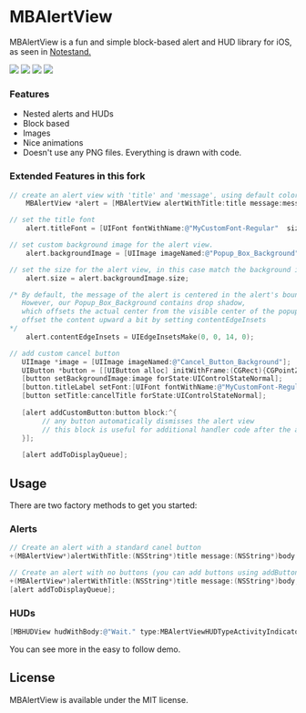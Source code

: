  MBAlertView
===================

MBAlertView is a fun and simple block-based alert and HUD library for iOS, as seen in [Notestand.](https://itunes.apple.com/us/app/notestand-notes-discussions/id586976282?mt=8)

[![](http://i.imgur.com/3s3eJ.png)](http://i.imgur.com/3s3eJ.png)
[![](http://i.imgur.com/7CbbT.png)](http://i.imgur.com/7CbbT.png) 
[![](http://i.imgur.com/lq53u.png)](http://i.imgur.com/lq53u.png)
[![](http://i.imgur.com/Aqfnr.png)](http://i.imgur.com/Aqfnr.png)

### Features
<ul>
	<li>Nested alerts and HUDs</li>
	<li>Block based</li>
	<li>Images</li>
	<li>Nice animations</li>
	<li>Doesn't use any PNG files. Everything is drawn with code.</li>
</ul>

### Extended Features in this fork

``` objective-c
// create an alert view with 'title' and 'message', using default colors, layout and no buttons
    MBAlertView *alert = [MBAlertView alertWithTitle:title message:message];

// set the title font
    alert.titleFont = [UIFont fontWithName:@"MyCustomFont-Regular"  size:22];

// set custom background image for the alert view.
    alert.backgroundImage = [UIImage imageNamed:@"Popup_Box_Background"];

// set the size for the alert view, in this case match the background image size
	alert.size = alert.backgroundImage.size;

/* By default, the message of the alert is centered in the alert's bounds. 
   However, our Popup_Box_Background contains drop shadow, 
   which offsets the actual center from the visible center of the popup rect (without the shadow).
   offset the content upward a bit by setting contentEdgeInsets 
*/
    alert.contentEdgeInsets = UIEdgeInsetsMake(0, 0, 14, 0);

// add custom cancel button
   UIImage *image = [UIImage imageNamed:@"Cancel_Button_Background"];
   UIButton *button = [[UIButton alloc] initWithFrame:(CGRect){CGPointZero, image.size}];
   [button setBackgroundImage:image forState:UIControlStateNormal];
   [button.titleLabel setFont:[UIFont fontWithName:@"MyCustomFont-Regular" size:16]];
   [button setTitle:cancelTitle forState:UIControlStateNormal];
    
   [alert addCustomButton:button block:^{
   		// any button automatically dismisses the alert view
   		// this block is useful for additional handler code after the alert is dismissed. 
   }]; 
 
   [alert addToDisplayQueue];
```


## Usage

There are two factory methods to get you started:

### Alerts

``` objective-c
// Create an alert with a standard canel button
+(MBAlertView*)alertWithTitle:(NSString*)title message:(NSString*)body cancelTitle:(NSString*)cancelTitle cancelBlock:(id)cancelBlock;

// Create an alert with no buttons (you can add buttons using addButtonWithText: or addCustomButton:)
+(MBAlertView*)alertWithTitle:(NSString*)title message:(NSString*)body;
[alert addToDisplayQueue];
```

### HUDs

``` objective-c
[MBHUDView hudWithBody:@"Wait." type:MBAlertViewHUDTypeActivityIndicator hidesAfter:4.0 show:YES];
```

You can see more in the easy to follow demo.

## License
MBAlertView is available under the MIT license.